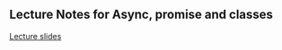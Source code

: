 ## Lecture Notes for Async, promise and classes

[Lecture slides](https://projects.100xdevs.com/tracks/async-js-1/Asynchronous-Javascript--Callbacks-and-more-1)